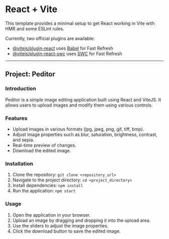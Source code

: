 # React + Vite

This template provides a minimal setup to get React working in Vite with HMR and some ESLint rules.

Currently, two official plugins are available:

- [@vitejs/plugin-react](https://github.com/vitejs/vite-plugin-react/blob/main/packages/plugin-react/README.md) uses [Babel](https://babeljs.io/) for Fast Refresh
- [@vitejs/plugin-react-swc](https://github.com/vitejs/vite-plugin-react-swc) uses [SWC](https://swc.rs/) for Fast Refresh

---

## Project: Peditor

### Introduction
Peditor is a simple image editing application built using React and ViteJS.
It allows users to upload images and modify them using various controls.

### Features
- Upload images in various formats (jpg, jpeg, png, gif, tiff, bmp).
- Adjust image properties such as blur, saturation, brightness, contrast, and sepia.
- Real-time preview of changes.
- Download the edited image.

### Installation
1. Clone the repository: `git clone <repository_url>`
2. Navigate to the project directory: `cd <project_directory>`
3. Install dependencies: `npm install`
4. Run the application: `npm start`

### Usage
1. Open the application in your browser.
2. Upload an image by dragging and dropping it into the upload area.
3. Use the sliders to adjust the image properties.
4. Click the download button to save the edited image.
